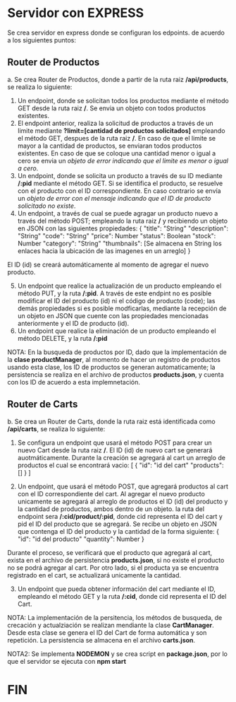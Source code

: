 # Servidor con EXPRESS

Se crea servidor en express donde se configuran los edpoints. de acuerdo a los siguientes puntos:

## Router de Productos

a. Se crea Router de Productos, donde a partir de la ruta raiz **/api/products**, se realiza lo siguiente:

1. Un endpoint, donde se solicitan todos los productos mediante el método GET desde la ruta raiz **/**. Se envia un objeto con todos productos existentes.
2. El endpoint anterior, realiza la solicitud de productos a través de un limite mediante **?limit=[cantidad de productos solicitados]** empleando el método GET, despues de la ruta raiz **/**. En caso de que el limite se mayor a la cantidad de productos, se enviaran todos productos existentes. En caso de que se coloque una cantidad menor o igual a cero se envia un *objeto de error indicando que el limite es menor o igual a cero*.
3. Un endpoint, donde se solicita un producto a través de su ID mediante **/:pid** mediante el método GET. Si se identifica el producto, se resuelve con el producto con el ID correspondiente. En caso contrario se envía un *objeto de error con el mensaje indicando que el ID de producto solicitado no existe*.
4. Un endpoint, a través de cual se puede agragar un producto nuevo a través del método POST; empleando la ruta raiz **/** y recibiendo un objeto en JSON con las siguientes propiedades:
    {
        "title": "String"
        "description": "String"
        "code": "String"
        "price": Number
        "status": Boolean
        "stock": Number
        "category": "String"
        "thumbnails": [Se almacena en String los enlaces hacia la ubicación de las imagenes en un arreglo]
    }

El ID (id) se creará automáticamente al momento de agregar el nuevo producto.

5. Un endpoint que realice la actualización de un producto empleando el método PUT, y la ruta **/:pid**. A través de este endpint no es posible modificar el ID del producto (id) ni el código de producto (code); las demás propiedades si es posible modficarlas, mediante la recepción de un objeto en JSON que cuente con las propiedades mencionadas anteriormente y el ID de producto (id).
6. Un endpoint que realice la eliminación de un producto empleando el método DELETE, y la ruta **/:pid**

NOTA: En la busqueda de productos por ID, dado que la implementación de la **clase productManager**, al momento de hacer un registro de productos usando esta clase, los ID de productos se generan automaticamente; la persistencia se realiza en el archivo de productos **products.json**, y cuenta con los ID de acuerdo a esta implemnetación.

## Router de Carts

b. Se crea un Router de Carts, donde la ruta raiz está identificada como **/api/carts**, se realiza lo siguiente:

1. Se configura un endpoint que usará el método POST para crear un nuevo Cart desde la ruta raiz **/**. El ID (id) de nuevo cart se generará auotmáticamente. Durante la creación se agregará al cart un arreglo de productos el cual se encontrará vacio:
    [
        {
            "id": "id del cart"
            "products": []
        }
    ]

2. Un endpoint, que usará el método POST, que agregará productos al cart con el ID correspondiente del cart. Al agregar el nuevo producto unicamente se agregará al arreglo de productos el ID (id) del producto y la cantidad de productos, ambos dentro de un objeto. la ruta del endpoint sera **/:cid/product/:pid**, donde cid representa el ID del cart y pid el ID del producto que se agregará. Se recibe un objeto en JSON que contenga el ID del producto y la cantidad de la forma siguiente:
    {
        "id": "id del producto"
        "quantity": Number
    }

Durante el proceso, se verificará que el producto que agregará al cart, exista en el archivo de persistencia **products.json**, si no existe el producto no se podrá agregar al cart. Por otro lado, si el producta ya se encuentra registrado en el cart, se actualizará unicamente la cantidad.

3. Un endpoint que pueda obtener información del cart mediante el ID, empleando el método GET y la ruta **/:cid**, donde cid representa el ID del Cart.

NOTA: La implementación de la persitencia, los métodos de busqueda, de crecación y actualziación se realizan mendiante la clase **CartManager**. Desde esta clase se genera el ID del Cart de forma automática y son repetición. La persistencia se almacena en el archivo **carts.json**.

NOTA2: Se implementa **NODEMON** y se crea script en **package.json**, por lo que el servidor se ejecuta con **npm start**

# FIN